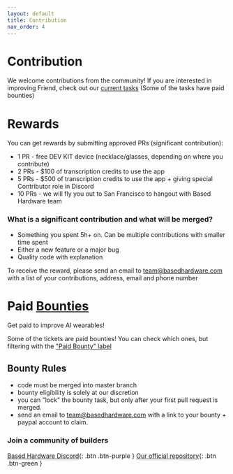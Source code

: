 ```yaml
---
layout: default
title: Contribution
nav_order: 4
---
```


# Contribution

We welcome contributions from the community! If you are interested in improving Friend, check out our [current tasks](https://github.com/BasedHardware/Omi/issues) (Some of the tasks have paid bounties)

# Rewards
You can get rewards by submitting approved PRs (significant contribution):
* 1 PR - free DEV KIT device (necklace/glasses, depending on where you contribute)
* 2 PRs - $100 of transcription credits to use the app
* 5 PRs - $500 of transcription credits to use the app + giving special Contributor role in Discord
* 10 PRs - we will fly you out to San Francisco to hangout with Based Hardware team

### What is a significant contribution and what will be merged?
* Something you spent 5h+ on. Can be multiple contributions with smaller time spent
* Either a new feature or a major bug
* Quality code with explanation

To receive the reward, please send an email to team@basedhardware.com with a list of your contributions, address, email and phone number

# Paid [Bounties](https://github.com/BasedHardware/Omi/issues?q=is:open+is:issue+label:%22Paid+Bounty+%F0%9F%92%B0%22)
Get paid to improve AI wearables!

Some of the tickets are paid bounties! You can check which ones, but filtering with the ["Paid Bounty" label](https://github.com/BasedHardware/Omi/issues?q=is:open+is:issue+label:%22Paid+Bounty+%F0%9F%92%B0%22)

## Bounty Rules

* code must be merged into master branch
* bounty eligibility is solely at our discretion
* you can "lock" the bounty task, but only after your first pull request is merged.
* send an email to team@basedhardware.com with a link to your bounty + paypal account to claim.





### Join a community of builders
[Based Hardware Discord](https://discord.gg/8MP3b9ymvx){: .btn .btn-purple }
[Our official repository](https://github.com/BasedHardware/Omi){: .btn .btn-green }
